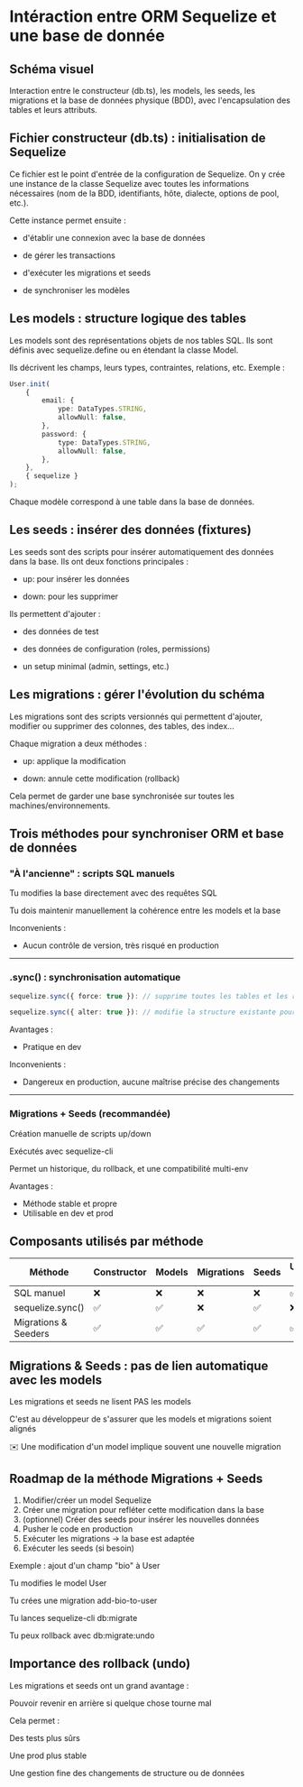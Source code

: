 # Intéraction entre ORM Sequelize et une base de donnée

## Schéma visuel

Interaction entre le constructeur (db.ts), les models, les seeds, les migrations et la base de données physique (BDD), avec l'encapsulation des tables et leurs attributs.

## Fichier constructeur (db.ts) : initialisation de Sequelize

Ce fichier est le point d'entrée de la configuration de Sequelize. On y crée une instance de la classe Sequelize avec toutes les informations nécessaires (nom de la BDD, identifiants, hôte, dialecte, options de pool, etc.).

Cette instance permet ensuite :

-   d'établir une connexion avec la base de données

-   de gérer les transactions

-   d'exécuter les migrations et seeds

-   de synchroniser les modèles

## Les models : structure logique des tables

Les models sont des représentations objets de nos tables SQL. Ils sont définis avec sequelize.define ou en étendant la classe Model.

Ils décrivent les champs, leurs types, contraintes, relations, etc. Exemple :

```ts
User.init(
    {
        email: {
            ype: DataTypes.STRING,
            allowNull: false,
        },
        password: {
            type: DataTypes.STRING,
            allowNull: false,
        },
    },
    { sequelize }
);
```

Chaque modèle correspond à une table dans la base de données.

## Les seeds : insérer des données (fixtures)

Les seeds sont des scripts pour insérer automatiquement des données dans la base. Ils ont deux fonctions principales :

-   up: pour insérer les données

-   down: pour les supprimer

Ils permettent d'ajouter :

-   des données de test

-   des données de configuration (roles, permissions)

-   un setup minimal (admin, settings, etc.)

## Les migrations : gérer l'évolution du schéma

Les migrations sont des scripts versionnés qui permettent d'ajouter, modifier ou supprimer des colonnes, des tables, des index...

Chaque migration a deux méthodes :

-   up: applique la modification

-   down: annule cette modification (rollback)

Cela permet de garder une base synchronisée sur toutes les machines/environnements.

## Trois méthodes pour synchroniser ORM et base de données

### "À l'ancienne" : scripts SQL manuels

Tu modifies la base directement avec des requêtes SQL

Tu dois maintenir manuellement la cohérence entre les models et la base

Inconvenients :

-   Aucun contrôle de version, très risqué en production

---

### .sync() : synchronisation automatique

```ts
sequelize.sync({ force: true }): // supprime toutes les tables et les recrée
```

```ts
sequelize.sync({ alter: true }): // modifie la structure existante pour correspondre aux models
```

Avantages :

-   Pratique en dev

Inconvenients :

-   Dangereux en production, aucune maîtrise précise des changements

---

### Migrations + Seeds (recommandée)

Création manuelle de scripts up/down

Exécutés avec sequelize-cli

Permet un historique, du rollback, et une compatibilité multi-env

Avantages :

-   Méthode stable et propre
-   Utilisable en dev et prod

## Composants utilisés par méthode

| Méthode              | Constructor | Models | Migrations | Seeds | Utilisation en prod |
| -------------------- | ----------- | ------ | ---------- | ----- | ------------------- |
| SQL manuel           | ❌          | ❌     | ❌         | ❌    | ✅                  |
| sequelize.sync()     | ✅          | ✅     | ❌         | ✅    | ❌                  |
| Migrations & Seeders | ✅          | ✅     | ✅         | ✅    | ✅                  |

## Migrations & Seeds : pas de lien automatique avec les models

Les migrations et seeds ne lisent PAS les models

C'est au développeur de s'assurer que les models et migrations soient alignés

✉️ Une modification d'un model implique souvent une nouvelle migration

## Roadmap de la méthode Migrations + Seeds

1. Modifier/créer un model Sequelize
1. Créer une migration pour refléter cette modification dans la base
1. (optionnel) Créer des seeds pour insérer les nouvelles données
1. Pusher le code en production
1. Exécuter les migrations → la base est adaptée
1. Exécuter les seeds (si besoin)

Exemple : ajout d'un champ "bio" à User

Tu modifies le model User

Tu crées une migration add-bio-to-user

Tu lances sequelize-cli db:migrate

Tu peux rollback avec db:migrate:undo

## Importance des rollback (undo)

Les migrations et seeds ont un grand avantage :

Pouvoir revenir en arrière si quelque chose tourne mal

Cela permet :

Des tests plus sûrs

Une prod plus stable

Une gestion fine des changements de structure ou de données
